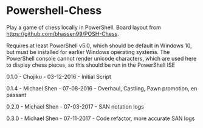 # Powershell-Chess
Play a game of chess locally in PowerShell. Board layout from https://github.com/bhassen99/POSH-Chess. 

Requires at least PowerShell v5.0, which should be default in Windows 10, but must be installed for earlier Windows operating systems.
The PowerShell console cannot render unicode characters, which are used here to display chess pieces, so this should be run in the
PowerShell ISE

0.1.0 - Chojiku      - 03-12-2016 - Initial Script

0.1.4 - Michael Shen - 07-08-2016 - Overhaul, Castling, Pawn promotion, en passant

0.2.0 - Michael Shen - 07-03-2017 - SAN notation logs

0.3.0 - Michael Shen - 07-11-2017 - Code refactor, more accurate SAN logs
